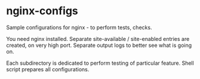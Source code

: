 # nginx-configs

Sample configurations for nginx - to perform tests, checks.

You need nginx installed. 
Separate site-available / site-enabled entries are created, on very high port.
Separate output logs to better see what is going on. 

Each subdirectory is dedicated to perform testing of particular feature. 
Shell script prepares all configurations.
